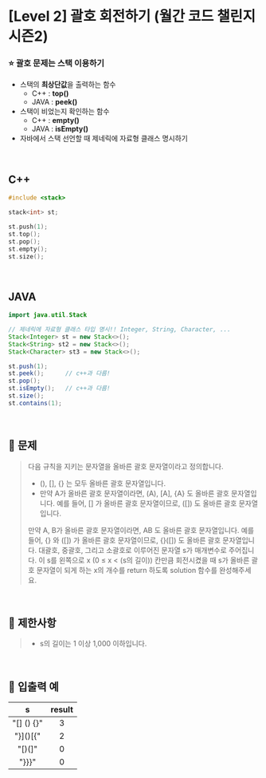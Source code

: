 # [Level 2] 괄호 회전하기 (월간 코드 챌린지 시즌2)
<h3> ⭐ 괄호 문제는 스택 이용하기 </h3>

- 스택의 **최상단값**을 출력하는 함수
  - C++ : **top()**
  - JAVA : **peek()**
- 스택이 비었는지 확인하는 함수
  - C++ : **empty()**
  - JAVA : **isEmpty()**
- 자바에서 스택 선언할 때 제네릭에 자료형 클래스 명시하기 

</br>

## C++
```c++
#include <stack>

stack<int> st;

st.push(1);
st.top();
st.pop();
st.empty();
st.size();
```

</br>

## JAVA
```java
import java.util.Stack

// 제네릭에 자료형 클래스 타입 명시!! Integer, String, Character, ...
Stack<Integer> st = new Stack<>();
Stack<String> st2 = new Stack<>();
Stack<Character> st3 = new Stack<>();

st.push(1);
st.peek();      // c++과 다름!
st.pop();
st.isEmpty();   // c++과 다름!
st.size();
st.contains(1);
```

</br>

## 📌 문제
> 다음 규칙을 지키는 문자열을 올바른 괄호 문자열이라고 정의합니다.
>
> - (), [], {} 는 모두 올바른 괄호 문자열입니다.
> - 만약 A가 올바른 괄호 문자열이라면, (A), [A], {A} 도 올바른 괄호 문자열입니다. 예를 들어, [] 가 올바른 괄호 문자열이므로, ([]) 도 올바른 괄호 문자열입니다.
>
> 만약 A, B가 올바른 괄호 문자열이라면, AB 도 올바른 괄호 문자열입니다. 예를 들어, {} 와 ([]) 가 올바른 괄호 문자열이므로, {}([]) 도 올바른 괄호 문자열입니다.
대괄호, 중괄호, 그리고 소괄호로 이루어진 문자열 s가 매개변수로 주어집니다. 이 s를 왼쪽으로 x (0 ≤ x < (s의 길이)) 칸만큼 회전시켰을 때 s가 올바른 괄호 문자열이 되게 하는 x의 개수를 return 하도록 solution 함수를 완성해주세요.
</br>

## 📌 제한사항
> - s의 길이는 1 이상 1,000 이하입니다.
</br>

## 📌 입출력 예
|s|result|
|:--:|:--:|
|"[] () {}"|3|
|"}]()[{"|2|
|"[)(]"|0|
|"}}}"|0|

</br>

